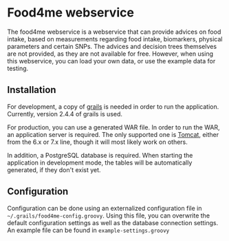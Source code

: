 Food4me webservice
==================

The food4me webservice is a webservice that can provide advices on food intake,
based on measurements regarding food intake, biomarkers, physical parameters
and certain SNPs. The advices and decision trees themselves are not provided, 
as they are not available for free. However, when using this webservice, you 
can load your own data, or use the example data for testing.   

Installation
------------
For development, a copy of [grails][1] is needed in order to run the application. 
Currently, version 2.4.4 of grails is used. 

For production, you can use a generated WAR file. In order to run the WAR, an 
application server is required. The only supported one is [Tomcat][2], either 
from the 6.x or 7.x line, though it will most likely work on others.

In addition, a PostgreSQL database is required. When starting the application
in development mode, the tables will be automatically generated, if they don't
exist yet. 

Configuration
-------------
Configuration can be done using an externalized configuration file in 
`~/.grails/food4me-config.groovy`. Using this file, you can overwrite the default
configuration settings as well as the database connection settings. An example
file can be found in `example-settings.groovy`

  [1]: http://grails.org/
  [2]: http://tomcat.apache.org/
